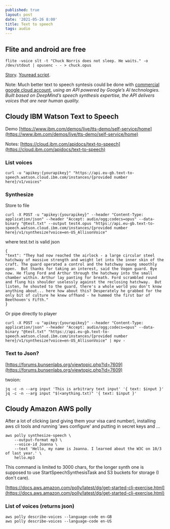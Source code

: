 ```yaml
---
published: true
layout: post
date: '2021-05-26 8:00'
title: Text to speech
tags: audio 
---
```

## Flite and android are free

    flite -voice slt -t "Chuck Norris does not sleep. He waits." -o /dev/stdout | opusenc - - > chuck.opus

[Story](https://forums.bunsenlabs.org/viewtopic.php?pid=114642#p114642).
[Youread script](https://raw.githubusercontent.com/brontosaurusrex/bucentaur/master/.experiments/bin/youread).

Note: Much better text to speech syntesis could be done with [commercial google cloud account](https://cloud.google.com/text-to-speech/docs/quickstart-protocol), _using an API powered by Google’s AI technologies. Built based on DeepMind’s speech synthesis expertise, the API delivers voices that are near human quality._

## Cloudy IBM Watson Text to Speech

Demo [https://www.ibm.com/demos/live/tts-demo/self-service/home](https://www.ibm.com/demos/live/tts-demo/self-service/home)

Notes: [https://cloud.ibm.com/apidocs/text-to-speech](https://cloud.ibm.com/apidocs/text-to-speech)

### List voices

    curl -u "apikey:{yourapikey}" "https://api.eu-gb.text-to-speech.watson.cloud.ibm.com/instances/{provided number here}/v1/voices"

### Synthesize

Store to file

    curl -X POST -u "apikey:{yourapikey}" --header "Content-Type: application/json" --header "Accept: audio/ogg;codecs=opus" --data-binary "@test.txt" --output test4.opus "https://api.eu-gb.text-to-speech.watson.cloud.ibm.com/instances/{provided number here}/v1/synthesize?voice=en-US_AllisonVoice"

where test.txt is valid json

    {
    "text": "They had now reached the airlock - a large circular steel hatchway of massive strength and weight let into the inner skin of the craft. The guard operated a control and the hatchway swung smoothly open.  But thanks for taking an interest, said the Vogon guard. Bye now. He flung Ford and Arthur through the hatchway into the small chamber within. Arthur lay panting for breath. Ford scrambled round and flung his shoulder uselessly against the reclosing hatchway.  But listen, he shouted to the guard, there's a whole world you don't know anything about... here how about this? Desperately he grabbed for the only bit of culture he knew offhand - he hummed the first bar of Beethoven's Fifth."
    }

Or pipe directly to player

    curl -X POST -u "apikey:{yourapikey}" --header "Content-Type: application/json" --header "Accept: audio/ogg;codecs=opus" --data-binary "@test.txt" "https://api.eu-gb.text-to-speech.watson.cloud.ibm.com/instances/{provided number here}/v1/synthesize?voice=en-US_AllisonVoice" | mpv -

### Text to Json?

[https://forums.bunsenlabs.org/viewtopic.php?id=7609](https://forums.bunsenlabs.org/viewtopic.php?id=7609)

twoion:

    jq -c -n --arg input 'This is arbitrary text input' '{ text: $input }'
    jq -c -n --arg input "$(<anything.txt)" '{ text: $input }'

## Cloudy Amazon AWS polly

After a lot of clicking (and giving them your visa card number), installing aws cli tools and running 'aws configure' and putting in secret keys and ...

    aws polly synthesize-speech \
        --output-format mp3 \
        --voice-id Joanna \
        --text 'Hello, my name is Joanna. I learned about the W3C on 10/3 of last year.' \
        hello.mp3

This command is limited to 3000 chars, for the longer synth one is supposed to use StartSpeechSynthesisTask and S3 buckets for storage (I don't care).

[https://docs.aws.amazon.com/polly/latest/dg/get-started-cli-exercise.html](https://docs.aws.amazon.com/polly/latest/dg/get-started-cli-exercise.html)

### List of voices (returns json)

    aws polly describe-voices --language-code en-GB
    aws polly describe-voices --language-code en-US